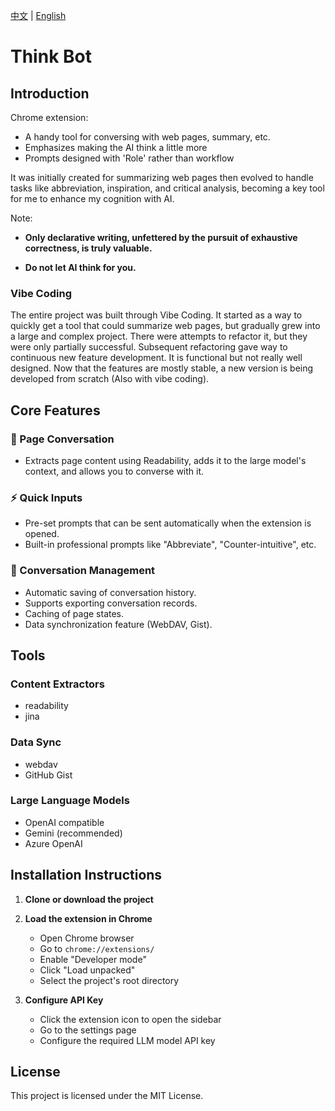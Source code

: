 [中文](README.md) | [English](README.en.md)

# Think Bot

## Introduction

Chrome extension:
- A handy tool for conversing with web pages, summary, etc.
- Emphasizes making the AI think a little more
- Prompts designed with 'Role' rather than workflow

It was initially created for summarizing web pages then evolved to handle tasks like abbreviation, inspiration, and critical analysis, becoming a key tool for me to enhance my cognition with AI.

Note: 
- **Only declarative writing, unfettered by the pursuit of exhaustive correctness, is truly valuable.**

- **Do not let AI think for you.**


### Vibe Coding

The entire project was built through Vibe Coding. It started as a way to quickly get a tool that could summarize web pages, but gradually grew into a large and complex project. There were attempts to refactor it, but they were only partially successful. Subsequent refactoring gave way to continuous new feature development. 
It is functional but not really well designed. Now that the features are mostly stable, a new version is being developed from scratch (Also with vibe coding).

## Core Features

### 📄 Page Conversation
- Extracts page content using Readability, adds it to the large model's context, and allows you to converse with it.

### ⚡ Quick Inputs
- Pre-set prompts that can be sent automatically when the extension is opened.
- Built-in professional prompts like "Abbreviate", "Counter-intuitive", etc.

### 💾 Conversation Management
- Automatic saving of conversation history.
- Supports exporting conversation records.
- Caching of page states.
- Data synchronization feature (WebDAV, Gist).

## Tools

### Content Extractors
- readability
- jina

### Data Sync
- webdav
- GitHub Gist

### Large Language Models
- OpenAI compatible
- Gemini (recommended)
- Azure OpenAI

## Installation Instructions

1. **Clone or download the project**

2. **Load the extension in Chrome**
   - Open Chrome browser
   - Go to `chrome://extensions/`
   - Enable "Developer mode"
   - Click "Load unpacked"
   - Select the project's root directory

3. **Configure API Key**
   - Click the extension icon to open the sidebar
   - Go to the settings page
   - Configure the required LLM model API key

## License

This project is licensed under the MIT License. 
